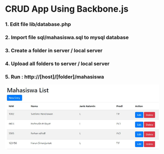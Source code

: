 # CRUD App Using Backbone.js
### 1. Edit file lib/database.php
### 2. Import file sql/mahasiswa.sql to mysql database
### 3. Create a folder in server / local server
### 4. Upload all folders to server / local server
### 5. Run : http://[host]/[folder]/mahasiswa

![index](https://github.com/freddywicaksono/backboner/blob/main/index.jpg)

